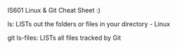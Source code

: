 IS601 Linux & Git Cheat Sheet :)

ls: LISTs out the folders or files in your directory - Linux

git ls-files: LISTs all files tracked by Git
